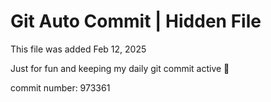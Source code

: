 # Git Auto Commit | Hidden File

This file was added Feb 12, 2025

Just for fun and keeping my daily git commit active 🤪

commit number: 973361
